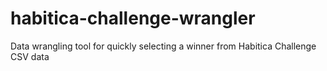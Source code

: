 # habitica-challenge-wrangler
Data wrangling tool for quickly selecting a winner from Habitica Challenge CSV data
